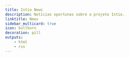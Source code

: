 ```yaml
---
title: Istio News
description: Notícias oportunas sobre o projeto Istio.
linktitle: News
sidebar_multicard: true
icon: bullhorn
decoration: pill
outputs:
    - html
    - rss    
---
```

